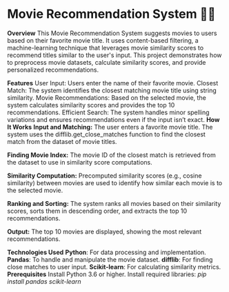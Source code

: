 # Movie Recommendation System 🎥✨

**Overview**
This Movie Recommendation System suggests movies to users based on their favorite movie title. It uses content-based filtering, a machine-learning technique that leverages movie similarity scores to recommend titles similar to the user's input. This project demonstrates how to preprocess movie datasets, calculate similarity scores, and provide personalized recommendations.

**Features**
User Input: Users enter the name of their favorite movie.
Closest Match: The system identifies the closest matching movie title using string similarity.
Movie Recommendations: Based on the selected movie, the system calculates similarity scores and provides the top 10 recommendations.
Efficient Search: The system handles minor spelling variations and ensures recommendations even if the input isn’t exact.
**How It Works**
**Input and Matching:**
The user enters a favorite movie title. The system uses the difflib.get_close_matches function to find the closest match from the dataset of movie titles.

**Finding Movie Index:**
The movie ID of the closest match is retrieved from the dataset to use in similarity score computations.

**Similarity Computation:**
Precomputed similarity scores (e.g., cosine similarity) between movies are used to identify how similar each movie is to the selected movie.

**Ranking and Sorting:**
The system ranks all movies based on their similarity scores, sorts them in descending order, and extracts the top 10 recommendations.

**Output:**
The top 10 movies are displayed, showing the most relevant recommendations.

**Technologies Used**
**Python**: For data processing and implementation.
**Pandas**: To handle and manipulate the movie dataset.
**difflib**: For finding close matches to user input.
**Scikit-learn**: For calculating similarity metrics.
**Prerequisites**
Install Python 3.6 or higher.
Install required libraries:
_pip install pandas scikit-learn_
